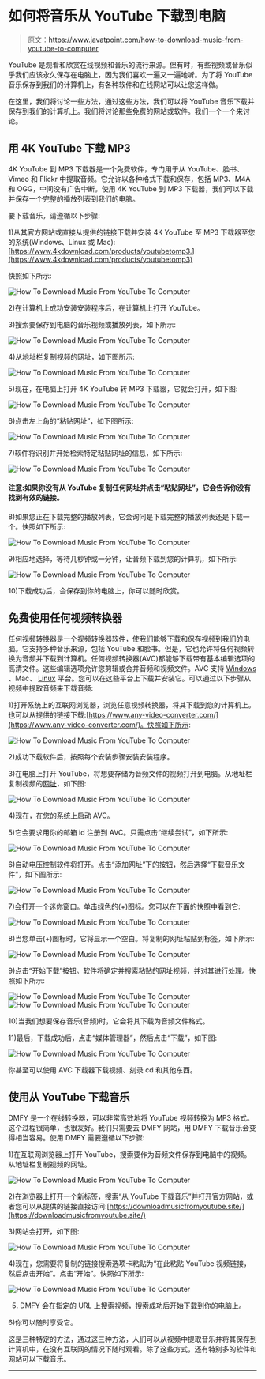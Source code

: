 # 如何将音乐从 YouTube 下载到电脑

> 原文：<https://www.javatpoint.com/how-to-download-music-from-youtube-to-computer>

YouTube 是观看和欣赏在线视频和音乐的流行来源。但有时，有些视频或音乐似乎我们应该永久保存在电脑上，因为我们喜欢一遍又一遍地听。为了将 YouTube 音乐保存到我们的计算机上，有各种软件和在线网站可以让您这样做。

在这里，我们将讨论一些方法，通过这些方法，我们可以将 YouTube 音乐下载并保存到我们的计算机上。我们将讨论那些免费的网站或软件。我们一个一个来讨论。

## 用 4K YouTube 下载 MP3

4K YouTube 到 MP3 下载器是一个免费软件，专门用于从 YouTube、脸书、Vimeo 和 Flickr 中提取音频。它允许以各种格式下载和保存，包括 MP3、M4A 和 OGG，中间没有广告中断。使用 4K YouTube 到 MP3 下载器，我们可以下载并保存一个完整的播放列表到我们的电脑。

要下载音乐，请遵循以下步骤:

1)从其官方网站或直接从提供的链接下载并安装 4K YouTube 至 MP3 下载器至您的系统(Windows、Linux 或 Mac):[https://www.4kdownload.com/products/youtubetomp3.](https://www.4kdownload.com/products/youtubetomp3)

快照如下所示:

![How To Download Music From YouTube To Computer](img/052626a131cd36f44098bd0a5fb4e7d0.png)

2)在计算机上成功安装安装程序后，在计算机上打开 YouTube。

3)搜索要保存到电脑的音乐视频或播放列表，如下所示:

![How To Download Music From YouTube To Computer](img/6f40b21adead05974a01d9ea35100d4a.png)

4)从地址栏复制视频的网址，如下图所示:

![How To Download Music From YouTube To Computer](img/4228e6888478b2431f43cfbbddb36240.png)

5)现在，在电脑上打开 4K YouTube 转 MP3 下载器，它就会打开，如下图:

![How To Download Music From YouTube To Computer](img/91047b392413541fb0c1a1e2ea8ea0ef.png)

6)点击左上角的“粘贴网址”，如下图所示:

![How To Download Music From YouTube To Computer](img/9c63a3728176c4d2112729e49864c89b.png)

7)软件将识别并开始检索特定粘贴网址的信息，如下所示:

![How To Download Music From YouTube To Computer](img/c551ca27fdbac976ac91f1794c888356.png)

#### 注意:如果你没有从 YouTube 复制任何网址并点击“粘贴网址”，它会告诉你没有找到有效的链接。

8)如果您正在下载完整的播放列表，它会询问是下载完整的播放列表还是下载一个。快照如下所示:

![How To Download Music From YouTube To Computer](img/a3565e65c1d91398e26a2f449308bea8.png)

9)相应地选择，等待几秒钟或一分钟，让音频下载到您的计算机，如下所示:

![How To Download Music From YouTube To Computer](img/f0c4b4c04d200880cfd1d2b79308150e.png)

10)下载成功后，会保存到你的电脑上，你可以随时欣赏。

## 免费使用任何视频转换器

任何视频转换器是一个视频转换器软件，使我们能够下载和保存视频到我们的电脑。它支持多种音乐来源，包括 YouTube 和脸书。但是，它也允许将任何视频转换为音频并下载到计算机。任何视频转换器(AVC)都能够下载带有基本编辑选项的高清文件。这些编辑选项允许您剪辑或合并音频和视频文件。AVC 支持 [Windows](https://www.javatpoint.com/windows) 、Mac、 [Linux](https://www.javatpoint.com/linux-tutorial) 平台。您可以在这些平台上下载并安装它。可以通过以下步骤从视频中提取音频来下载音频:

1)打开系统上的互联网浏览器，浏览任意视频转换器，将其下载到您的计算机上。也可以从提供的链接下载:[https://www.any-video-converter.com/](https://www.any-video-converter.com/)。快照如下所示:

![How To Download Music From YouTube To Computer](img/f2394a9f6e5a5de337627931207af0cf.png)

2)成功下载软件后，按照每个安装步骤安装安装程序。

3)在电脑上打开 YouTube，将想要存储为音频文件的视频打开到电脑。从地址栏复制视频的[网址](https://www.javatpoint.com/url-full-form)，如下图:

![How To Download Music From YouTube To Computer](img/4dedadcfcc3709561175372577d58f0b.png)

4)现在，在您的系统上启动 AVC。

5)它会要求用你的邮箱 id 注册到 AVC。只需点击“继续尝试”，如下所示:

![How To Download Music From YouTube To Computer](img/e094103b8612752826dc7b668f1cec57.png)

6)自动电压控制软件将打开。点击“添加网址”下的按钮，然后选择“下载音乐文件”，如下图所示:

![How To Download Music From YouTube To Computer](img/5819b9fa07a7cf946e72ff84fb7c32b9.png)

7)会打开一个迷你窗口。单击绿色的(+)图标。您可以在下面的快照中看到它:

![How To Download Music From YouTube To Computer](img/a80aa56378111997d3c7c5af12e3c43a.png)

8)当您单击(+)图标时，它将显示一个空白。将复制的网址粘贴到标签，如下所示:

![How To Download Music From YouTube To Computer](img/d7ca8f0f3a28374897a0dad07d46dc91.png)

9)点击“开始下载”按钮。软件将确定并搜索粘贴的网址视频，并对其进行处理。快照如下所示:

![How To Download Music From YouTube To Computer](img/1326e0c7aea564f8636bdba2afe706bf.png)
![How To Download Music From YouTube To Computer](img/cbc3e8d531bfa8f216e09366a3f8d5c2.png)

10)当我们想要保存音乐(音频)时，它会将其下载为音频文件格式。

11)最后，下载成功后，点击“媒体管理器”，然后点击“下载”，如下图:

![How To Download Music From YouTube To Computer](img/ce917513b97e40b34a89a6894b8f3167.png)

你甚至可以使用 AVC 下载器下载视频、刻录 cd 和其他东西。

## 使用从 YouTube 下载音乐

DMFY 是一个在线转换器，可以非常高效地将 YouTube 视频转换为 MP3 格式。这个过程很简单，也很友好。我们只需要去 DMFY 网站，用 DMFY 下载音乐会变得相当容易。使用 DMFY 需要遵循以下步骤:

1)在互联网浏览器上打开 YouTube，搜索要作为音频文件保存到电脑中的视频。从地址栏复制视频的网址。

![How To Download Music From YouTube To Computer](img/318da86cb067e75b122e6966e53e32dd.png)

2)在浏览器上打开一个新标签，搜索“从 YouTube 下载音乐”并打开官方网站，或者您可以从提供的链接直接访问:[https://downloadmusicfromyoutube.site/](https://downloadmusicfromyoutube.site/)

3)网站会打开，如下图:

![How To Download Music From YouTube To Computer](img/c6da6c98cdf783f2cc7b28bf634e74b3.png)

4)现在，您需要将复制的链接搜索选项卡粘贴为“在此粘贴 YouTube 视频链接，然后点击开始”。点击“开始”。快照如下所示:

![How To Download Music From YouTube To Computer](img/ba45b1c52c547f403d5235c23baf2064.png)

5) DMFY 会在指定的 URL 上搜索视频，搜索成功后开始下载到你的电脑上。

6)你可以随时享受它。

这是三种特定的方法，通过这三种方法，人们可以从视频中提取音乐并将其保存到计算机中，在没有互联网的情况下随时观看。除了这些方式，还有特别多的软件和网站可以下载音乐。

* * *
